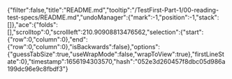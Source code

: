 {"filter":false,"title":"README.md","tooltip":"/TestFirst-Part-1/00-reading-test-specs/README.md","undoManager":{"mark":-1,"position":-1,"stack":[]},"ace":{"folds":[],"scrolltop":0,"scrollleft":210.90908813476562,"selection":{"start":{"row":0,"column":0},"end":{"row":0,"column":0},"isBackwards":false},"options":{"guessTabSize":true,"useWrapMode":false,"wrapToView":true},"firstLineState":0},"timestamp":1656194303570,"hash":"052e3d260457f8dbc05d986a199dc96e9c8fbdf3"}